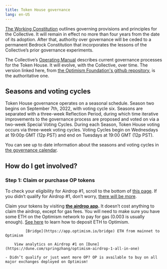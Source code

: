 ```yaml
---
title: Token House governance
lang: en-US
---
```


[The Working Constitution](https://gov.optimism.io/t/working-constitution-of-the-optimism-collective/55) outlines governing provisions and principles for the Collective. 
It will remain in effect no more than four years from the date of its adoption. 
After that, authority over governance will be ceded to a permanent Bedrock Constitution that incorporates the lessons of the Collective’s prior governance experiments.

The Collective’s [Operating Manual](https://github.com/ethereum-optimism/OPerating-manual/blob/main/manual.md) describes current governance processes for the Token House. 
It will evolve, with the Collective, over time. 
The version linked here, from [the Optimism Foundation's github repository](https://github.com/ethereum-optimism/OPerating-manual), is the authoritative one.

## Seasons and voting cycles

Token House governance operates on a seasonal schedule.
Season two begins on September 7th, 2022, with voting cycle six.
Seasons are separated with a three-week Reflection Period, during which time iterative improvements to the governance process are proposed and voted on via a two-week Special Voting Cycles. 
During each Season, Token House voting occurs via three-week voting cycles. 
Voting Cycles begin on Wednesdays at 19:00p GMT (12p PST) and end on Tuesdays at 19:00 GMT (12p PST).

You can see up to date information about the seasons and voting cycles in [the governance calendar](https://calendar.google.com/calendar/u/0/r?cid=Y180aHVpNzBpdG0wODllN3Q4cTUwaGVoMWtub0Bncm91cC5jYWxlbmRhci5nb29nbGUuY29t).

## How do I get involved?

###  Step 1: Claim or purchase OP tokens

To check your eligibility for Airdrop #1, scroll to the bottom of [this page](https://app.optimism.io/announcement). 
If you didn’t qualify for Airdrop #1, don’t worry, [there will be more](allocations/#future-airdrops-2-3).
      
Claim your tokens by visiting **[the airdrop app](https://app.optimism.io/airdrop/check).** 
It doesn’t cost anything to claim the airdrop, except for gas fees. 
You will need to make sure you have some ETH on the Optimism network to pay for gas (0.003 is usually enough).
[See here](https://help.optimism.io/hc/en-us/sections/4413033248795-Deposit) to learn how to deposit ETH to Optimism.

             [Bridge](https://app.optimism.io/bridge) ETH from mainnet to Optimism   
        
        View analytics on Airdrop #1 on [Dune](https://dune.com/springzhang/optimism-airdrop-1-all-in-one)
        
    - Didn’t qualify or just want more OP? OP is available to buy on all major exchanges deployed on Optimism!